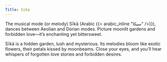 ```yaml
---
Title: Sika
---
```


The musical mode (or melody) Sīkā (Arabic {{< arabic_inline "سيكا" />}}),  dances between Aeolian and Dorian modes. Picture moonlit gardens and forbidden love—it’s enchanting yet bittersweet.

Sīkā is a hidden garden, lush and mysterious. Its melodies bloom like exotic flowers, their petals kissed by moonbeams. Close your eyes, and you’ll hear whispers of forgotten love stories and forbidden desires.
